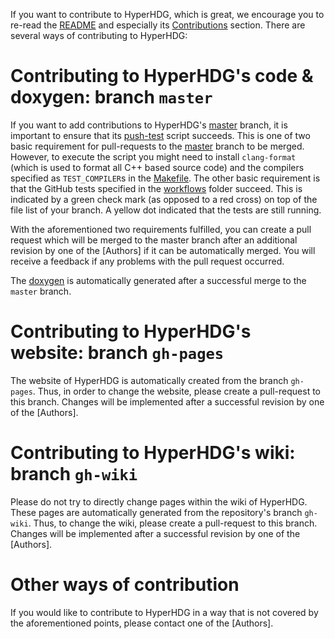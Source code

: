 If you want to contribute to HyperHDG, which is great, we encourage you to re-read the [README](
https://github.com/AndreasRupp/HyperHDG/blob/master/README) and especially its [Contributions](
https://github.com/AndreasRupp/HyperHDG/tree/master#contributions) section. There are several ways
of contributing to HyperHDG:


# Contributing to HyperHDG's code & doxygen: branch `master`

If you want to add contributions to HyperHDG's [master](
https://github.com/AndreasRupp/HyperHDG/tree/master) branch, it is important to ensure that its
[push-test](https://github.com/AndreasRupp/HyperHDG/blob/master/shell_scripts/push_test.sh) script
succeeds. This is one of two basic requirement for pull-requests to the [master](
https://github.com/AndreasRupp/HyperHDG/tree/master) branch to be merged. However, to execute the
script you might need to install `clang-format` (which is used to format all C++ based source code)
and the compilers  specified as `TEST_COMPILER`s in the [Makefile](
https://github.com/AndreasRupp/HyperHDG/blob/master/Makefile). The other basic requirement is that
the GitHub tests specified in the [workflows](
https://github.com/AndreasRupp/HyperHDG/tree/master/.github/workflows) folder succeed. This is
indicated by a green check mark (as opposed to a red cross) on top of the file list of your branch.
A yellow dot indicated that the tests are still running.

With the aforementioned two requirements fulfilled, you can create a pull request which will be
merged to the master branch after an additional revision by one of the [Authors] if it can
be automatically merged. You will receive a feedback if any problems with the pull request occurred.

The [doxygen](https://hyperhdg.github.io/auto_pages/doxygen) is automatically generated after
a successful merge to the `master` branch.


# Contributing to HyperHDG's website: branch `gh-pages`

The website of HyperHDG is automatically created from the branch `gh-pages`. Thus, in order to
change the website, please create a pull-request to this branch. Changes will be implemented after
a successful revision by one of the [Authors].


# Contributing to HyperHDG's wiki: branch `gh-wiki`

Please do not try to directly change pages within the wiki of HyperHDG. These pages are 
automatically generated from the repository's branch `gh-wiki`. Thus, to change the wiki, please
create a pull-request to this branch. Changes will be implemented after a successful revision by one
of the [Authors].


# Other ways of contribution

If you would like to contribute to HyperHDG in a way that is not covered by the aforementioned
points, please contact one of the [Authors].
